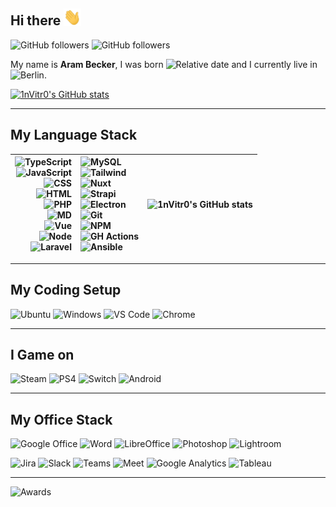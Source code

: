## Hi there <img src="resources/img/hi.gif" width="28px" alt="hi"> 

![GitHub followers](https://img.shields.io/github/followers/1nVitr0?style=social)
![GitHub followers](https://img.shields.io/github/stars/1nVitr0?style=social&affiliations=OWNER%2CCOLLABORATOR)

My name is **Aram Becker**, I was born ![Relative date](https://img.shields.io/date/825595500?label=%F0%9F%8E%82) and I currently live in ![Berlin](https://img.shields.io/badge/%F0%9F%93%8D-Berlin-blue).

[![1nVitr0's GitHub stats](https://github-readme-stats.vercel.app/api?username=1nVitr0&count_private=true&show_icons=true&theme=codeSTACKr)](https://github.com/anuraghazra/github-readme-stats)

***

## My Language Stack

| ![TypeScript](https://img.shields.io/badge/TypeScript-007ACC?style=for-the-badge&logo=typescript&logoColor=white)<br>![JavaScript](https://img.shields.io/badge/JavaScript-323330?style=for-the-badge&logo=javascript&logoColor=F7DF1E)<br>![CSS](https://img.shields.io/badge/CSS3-1572B6?style=for-the-badge&logo=css3&logoColor=white)<br>![HTML](https://img.shields.io/badge/HTML5-E34F26?style=for-the-badge&logo=html5&logoColor=white)<br>![PHP](https://img.shields.io/badge/PHP-777BB4?style=for-the-badge&logo=php&logoColor=white)<br>![MD](https://img.shields.io/badge/Markdown-000000?style=for-the-badge&logo=markdown&logoColor=white)<br>![Vue](https://img.shields.io/badge/Vue.js-35495E?style=for-the-badge&logo=vuedotjs&logoColor=4FC08D)<br>![Node](https://img.shields.io/badge/Node.js-339933?style=for-the-badge&logo=nodedotjs&logoColor=white)<br>![Laravel](https://img.shields.io/badge/Laravel-FF2D20?style=for-the-badge&logo=laravel&logoColor=white) | ![MySQL](https://img.shields.io/badge/MySQL-005C84?style=for-the-badge&logo=mysql&logoColor=white)<br>![Tailwind](https://img.shields.io/badge/Tailwind_CSS-38B2AC?style=for-the-badge&logo=tailwind-css&logoColor=white)<br>![Nuxt](https://img.shields.io/badge/nuxt.js-00C58E?style=for-the-badge&logo=nuxtdotjs&logoColor=white)<br>![Strapi](https://img.shields.io/badge/strapi-2e7eea?style=for-the-badge&logo=strapi&logoColor=white)<br>![Electron](https://img.shields.io/badge/Electron-2B2E3A?style=for-the-badge&logo=electron&logoColor=9FEAF9)<br>![Git](https://img.shields.io/badge/GIT-E44C30?style=for-the-badge&logo=git&logoColor=white)<br>![NPM](https://img.shields.io/badge/npm-CB3837?style=for-the-badge&logo=npm&logoColor=white)<br>![GH Actions](https://img.shields.io/badge/GitHub_Actions-2088FF?style=for-the-badge&logo=github-actions&logoColor=white)<br>![Ansible](https://img.shields.io/badge/Ansible-000000?style=for-the-badge&logo=ansible&logoColor=white) | ![1nVitr0's GitHub stats](https://github-readme-stats.vercel.app/api/top-langs/?username=1nVitr0&langs_count=8&theme=codeSTACKr&include=php) |
|--:|:--| :-- |

***

## My Coding Setup

![Ubuntu](https://img.shields.io/badge/Ubuntu-E95420?style=for-the-badge&logo=ubuntu&logoColor=white)
![Windows](https://img.shields.io/badge/Windows-0078D6?style=for-the-badge&logo=windows&logoColor=white)
![VS Code](https://img.shields.io/badge/Visual_Studio_Code-0078D4?style=for-the-badge&logo=visual%20studio%20code&logoColor=white)
![Chrome](https://img.shields.io/badge/Google_chrome-4285F4?style=for-the-badge&logo=Google-chrome&logoColor=white)

***

## I Game on

![Steam](https://img.shields.io/badge/Steam-000000?style=for-the-badge&logo=steam&logoColor=white)
![PS4](https://img.shields.io/badge/PlayStation-003791?style=for-the-badge&logo=playstation&logoColor=white)
![Switch](https://img.shields.io/badge/Nintendo_Switch-E60012?style=for-the-badge&logo=nintendo-switch&logoColor=white)
![Android](https://img.shields.io/badge/Android-3DDC84?style=for-the-badge&logo=android&logoColor=white)

***

## My Office Stack

![Google Office](https://img.shields.io/badge/Google%20Office-34A853?style=for-the-badge&logo=google-sheets&logoColor=white)
![Word](https://img.shields.io/badge/Microsoft_Office-2B579A?style=for-the-badge&logo=microsoft-office&logoColor=white)
![LibreOffice](https://img.shields.io/badge/LibreOffice-18A303?style=for-the-badge&logo=LibreOffice&logoColor=white)
![Photoshop](https://img.shields.io/badge/Adobe%20Photoshop-31A8FF?style=for-the-badge&logo=Adobe%20Photoshop&logoColor=black)
![Lightroom](https://img.shields.io/badge/Adobe%20Lightroom-31A8FF?style=for-the-badge&)

![Jira](https://img.shields.io/badge/Jira-0052CC?style=for-the-badge&logo=Jira&logoColor=white)
![Slack](https://img.shields.io/badge/Slack-4A154B?style=for-the-badge&logo=slack&logoColor=white)
![Teams](https://img.shields.io/badge/Microsoft_Teams-6264A7?style=for-the-badge&logo=microsoft-teams&logoColor=white)
![Meet](https://img.shields.io/badge/Google%20Meet-00897B?style=for-the-badge&logo=google-meet&logoColor=white)
![Google Analytics](https://img.shields.io/badge/Google%20Analytics-E37400?style=for-the-badge&logo=google%20analytics&logoColor=white)
![Tableau](https://img.shields.io/badge/Tableau-E97627?style=for-the-badge&logo=Tableau&logoColor=white)

***

![Awards](https://github-profile-trophy.vercel.app/?username=1nVitr0&theme=onestar&no-frame=true)
